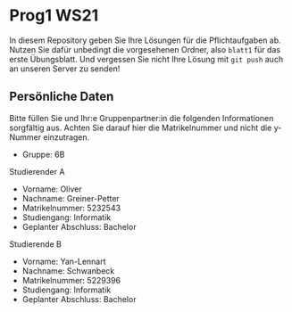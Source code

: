 # Prog1 WS21

In diesem Repository geben Sie Ihre Lösungen für die Pflichtaufgaben ab.
Nutzen Sie dafür unbedingt die vorgesehenen Ordner, also `blatt1` für das erste Übungsblatt.
Und vergessen Sie nicht Ihre Lösung mit `git push` auch an unseren Server zu senden!

## Persönliche Daten

Bitte füllen Sie und Ihr:e Gruppenpartner:in die folgenden Informationen sorgfältig aus.
Achten Sie darauf hier die Matrikelnummer und nicht die y-Nummer einzutragen.

- Gruppe: 6B

Studierender A
- Vorname: Oliver
- Nachname: Greiner-Petter
- Matrikelnummer: 5232543
- Studiengang: Informatik
- Geplanter Abschluss: Bachelor

Studierende B
- Vorname: Yan-Lennart
- Nachname: Schwanbeck
- Matrikelnummer: 5229396
- Studiengang: Informatik
- Geplanter Abschluss: Bachelor

